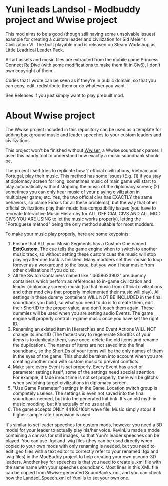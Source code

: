 # Yuni leads Landsol - Modbuddy project and Wwise project

This mod aims to be a good (though still having some unsolvable issues) example for creating a custom leader and civilization for Sid Meier's Civilization VI. The built playable mod is released on Steam Workshop as Little Leadrical Leader Pack.

All art assets and music files are extracted from the mobile game Princess Connect Re:Dive (with some modifications to make them fit in Civ6), I don't own copyright of them.

Codes that I wrote can be seen as if they're in public domain, so that you can copy, edit, redistribute them or do whatever you want.

See Releases if you just simply want to play prebuilt mod.

# About Wwise project

The Wwise project included in this repository can be used as a template for adding background music and leader speeches to your custom leaders and civilizations.

This project won't be finished without [Wwiser](https://github.com/bnnm/wwiser), a Wwise soundbank parser. I used this handy tool to understand how exactly a music soundbank should be.

The project itself tries to replicate how 2 official civilizations, Vietnam and Portugal, play their music. This method has some issues (E.g. (1) if you stay at diplomacy screen for long, sometimes music of main game will start to play automatically without stopping the music of the diplomacy screen; (2) sometimes you can only hear music of your playing civilization in multiplayer game; etc. Yes, the two official civs has EXACTLY the same behaviors, so blame Firaxis for all these problems), but the way that other official civilizations play their music has compatibility issues (you have to recreate Interactive Music Hierarchy for ALL OFFICIAL CIVS AND ALL MOD CIVS YOU ARE USING to let the music works properly), letting the "Portuguese method" being the only method suitable for most modders.

To make your music play properly, here are some keypoints:
1.  Ensure that ALL your Music Segments has a Custom Cue named **ExitCustom**. The cue tells the game engine when to switch to another music track, so without setting these custom cues the music will stop playing after one track is finished. Many modders set their music to loop forever as a workaround to the issue, but you won't hear music from other civilizations if you do so.
2.  All the Switch Containers named like "id658623902" are dummy containers which perform as references to in-game civilization and leader (diplomacy screen) music (so that music from official civilizations and other mod civs that properly implemented their music will play). All settings in these dummy containers WILL NOT BE INCLUDED in the final soundbank you build, so what you need to do is to create them, edit their ShortID to the proper value, and don't touch them again. These dummies will be used when you are setting audio Events. The game engine will properly control in-game music once you have set the right ID.
3.  Renaming an existed item in Hierarchies and Event Actions WILL NOT change its ShortID (The fastest way to regenerate ShortIDs of your items is to duplicate them, save once, delete the old items and rename the duplication). The names of items are not saved into the final soundbank, so the ShortIDs of your items will be the only names of them in the eyes of the game. This should be taken into account when you are creating another mod with custom music to prevent conflicts.
4.  Make sure every Event is set properly. Every Event has a set of parameter settings itself, some of the settings need special attention. For example, if fade in/out time is not set properly, there will be glitchs when switching target civilizations in diplomacy screen.
5.  "Use Game Parameter" settings in the Game_Location switch group is completely useless. The settings is even not saved into the final soundbank needed, but into the generated Init.bnk. It's an old myth in music modding, but it's actually of no use at all.
6.  The game accepts ONLY 44100/16bit wave file. Music simply stops if higher sample rate / precision is used.

It's similar to set leader speeches for custom mods, however you need a 3D model for your leader to actually play his/her voice. KevinLiu made a model containing a canvas for still images, so that Yuni's leader speeches can be played. You can use .fgx and .wig files (they can be used directly when copied to your own mods with only renaming is needed, but you need to edit .geo files with a text editor to correctly refer to your renamed .fgx and .wig files) in the ModBuddy project to help creating your own pseudo-3D leaders. Another key for speeches is that you need to create a .xml file with the same name with your speeches soundbank. Most lines in this XML file can be copied from Wwise-generated SoundBanks.xml, and you can check how the Landsol_Speech.xml of Yuni is to set your own one.
